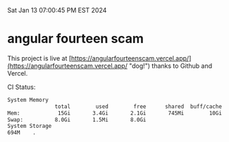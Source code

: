 Sat Jan 13 07:00:45 PM EST 2024

# angular fourteen scam


This project is live at [https://angularfourteenscam.vercel.app/](https://angularfourteenscam.vercel.app/ "dog!") thanks to Github and Vercel.

CI Status: 

```bash
System Memory
               total        used        free      shared  buff/cache   available
Mem:            15Gi       3.4Gi       2.1Gi       745Mi        10Gi        11Gi
Swap:          8.0Gi       1.5Mi       8.0Gi
System Storage
694M	.
